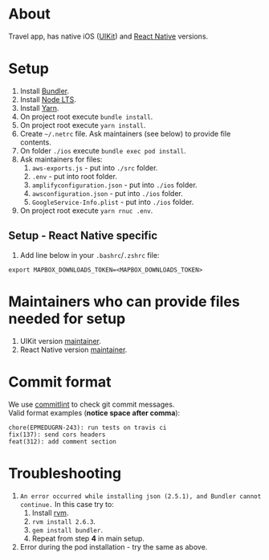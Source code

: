 # About
Travel app, has native iOS ([UIKit](https://developer.apple.com/documentation/uikit?language=objc)) and [React Native](https://reactnative.dev/) versions.

# Setup
1. Install [Bundler](https://bundler.io/).
2. Install [Node LTS](https://nodejs.org/en/download/).
3. Install [Yarn](https://yarnpkg.com/).
4. On project root execute  `bundle install`.
5. On project root execute  `yarn install`.
6. Create `~/.netrc` file. Ask maintainers (see below) to provide file contents.
7. On folder `./ios` execute `bundle exec pod install`.
8. Ask maintainers for files:
   1. `aws-exports.js` - put into `./src` folder.
   2. `.env` - put into root folder.
   3. `amplifyconfiguration.json` - put into `./ios` folder.
   4. `awsconfiguration.json` - put into `./ios` folder.
   5. `GoogleService-Info.plist` - put into `./ios` folder.
9. On project root execute `yarn rnuc .env`.

## Setup - React Native specific
1. Add line below in your `.bashrc`/`.zshrc` file:
```
export MAPBOX_DOWNLOADS_TOKEN=<MAPBOX_DOWNLOADS_TOKEN>
```

# Maintainers who can provide files needed for setup
1. UIKit version [maintainer](https://github.com/alexeykomov/).
2. React Native version [maintainer](https://github.com/tr3v3r).

# Commit format
We use [commitlint](https://github.com/conventional-changelog/commitlint#what-is-commitlint) to check git commit messages.  
Valid format examples (**notice space after comma**):
```
chore(EPMEDUGRN-243): run tests on travis ci
fix(137): send cors headers
feat(312): add comment section
```

# Troubleshooting
1. `An error occurred while installing json (2.5.1), and Bundler cannot
   continue.` In this case try to:
   1. Install [rvm](https://rvm.io/).
   2. `rvm install 2.6.3`.
   3. `gem install bundler`.
   4. Repeat from step **4** in main setup.
2. Error during the pod installation - try the same as above.
